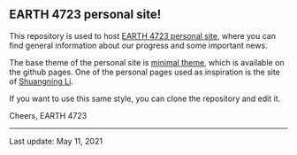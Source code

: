 ## EARTH 4723 personal site!

This repository is used to host [EARTH 4723 personal site](https://earth4723.github.io/), where you can find general information about our progress and some important news.

The base theme of the personal site is [minimal theme](https://pages-themes.github.io/minimal/), which is available on the github pages. One of the personal pages used as inspiration is the site of [Shuangning Li](https://lsn235711.github.io/index.html). 

If you want to use this same style, you can clone the repository and edit it.

Cheers, EARTH 4723
___

Last update: May 11, 2021
